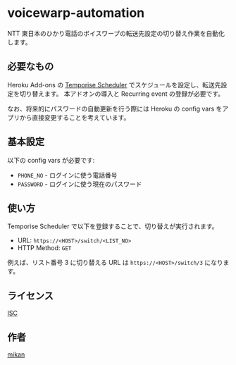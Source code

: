 voicewarp-automation
====================

NTT 東日本のひかり電話のボイスワープの転送先設定の切り替え作業を自動化します。

## 必要なもの

Heroku Add-ons の [Temporise Scheduler](https://elements.heroku.com/addons/temporize) でスケジュールを設定し、転送先設定を切り替えます。
本アドオンの導入と Recurring event の登録が必要です。

なお、将来的にパスワードの自動更新を行う際には Heroku の config vars をアプリから直接変更することを考えています。

## 基本設定

以下の config vars が必要です:

- `PHONE_NO` - ログインに使う電話番号
- `PASSWORD` - ログインに使う現在のパスワード

## 使い方

Temporise Scheduler で以下を登録することで、切り替えが実行されます。

- URL: `https://<HOST>/switch/<LIST_NO>`
- HTTP Method: `GET`

例えば、リスト番号 3 に切り替える URL は `https://<HOST>/switch/3` になります。

## ライセンス

[ISC](LICENSE)

## 作者

[mikan](https://github.com/mikan)
